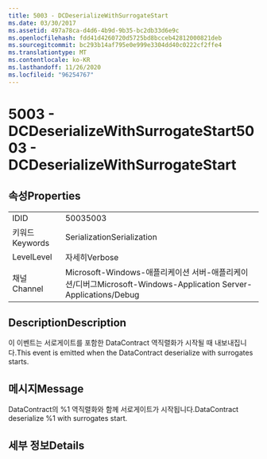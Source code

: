```yaml
---
title: 5003 - DCDeserializeWithSurrogateStart
ms.date: 03/30/2017
ms.assetid: 497a78ca-d4d6-4b9d-9b35-bc2db33d6e9c
ms.openlocfilehash: fdd41d4260720d5725bd8bcceb42812000821deb
ms.sourcegitcommit: bc293b14af795e0e999e3304dd40c0222cf2ffe4
ms.translationtype: MT
ms.contentlocale: ko-KR
ms.lasthandoff: 11/26/2020
ms.locfileid: "96254767"
---
```

# <a name="5003---dcdeserializewithsurrogatestart"></a><span data-ttu-id="ed06d-102">5003 - DCDeserializeWithSurrogateStart</span><span class="sxs-lookup"><span data-stu-id="ed06d-102">5003 - DCDeserializeWithSurrogateStart</span></span>

## <a name="properties"></a><span data-ttu-id="ed06d-103">속성</span><span class="sxs-lookup"><span data-stu-id="ed06d-103">Properties</span></span>  
  
|||  
|-|-|  
|<span data-ttu-id="ed06d-104">ID</span><span class="sxs-lookup"><span data-stu-id="ed06d-104">ID</span></span>|<span data-ttu-id="ed06d-105">5003</span><span class="sxs-lookup"><span data-stu-id="ed06d-105">5003</span></span>|  
|<span data-ttu-id="ed06d-106">키워드</span><span class="sxs-lookup"><span data-stu-id="ed06d-106">Keywords</span></span>|<span data-ttu-id="ed06d-107">Serialization</span><span class="sxs-lookup"><span data-stu-id="ed06d-107">Serialization</span></span>|  
|<span data-ttu-id="ed06d-108">Level</span><span class="sxs-lookup"><span data-stu-id="ed06d-108">Level</span></span>|<span data-ttu-id="ed06d-109">자세히</span><span class="sxs-lookup"><span data-stu-id="ed06d-109">Verbose</span></span>|  
|<span data-ttu-id="ed06d-110">채널</span><span class="sxs-lookup"><span data-stu-id="ed06d-110">Channel</span></span>|<span data-ttu-id="ed06d-111">Microsoft-Windows-애플리케이션 서버-애플리케이션/디버그</span><span class="sxs-lookup"><span data-stu-id="ed06d-111">Microsoft-Windows-Application Server-Applications/Debug</span></span>|  
  
## <a name="description"></a><span data-ttu-id="ed06d-112">Description</span><span class="sxs-lookup"><span data-stu-id="ed06d-112">Description</span></span>  

 <span data-ttu-id="ed06d-113">이 이벤트는 서로게이트를 포함한 DataContract 역직렬화가 시작될 때 내보내집니다.</span><span class="sxs-lookup"><span data-stu-id="ed06d-113">This event is emitted when the DataContract deserialize with surrogates starts.</span></span>  
  
## <a name="message"></a><span data-ttu-id="ed06d-114">메시지</span><span class="sxs-lookup"><span data-stu-id="ed06d-114">Message</span></span>  

 <span data-ttu-id="ed06d-115">DataContract의 %1 역직렬화와 함께 서로게이트가 시작됩니다.</span><span class="sxs-lookup"><span data-stu-id="ed06d-115">DataContract deserialize %1 with surrogates start.</span></span>  
  
## <a name="details"></a><span data-ttu-id="ed06d-116">세부 정보</span><span class="sxs-lookup"><span data-stu-id="ed06d-116">Details</span></span>
